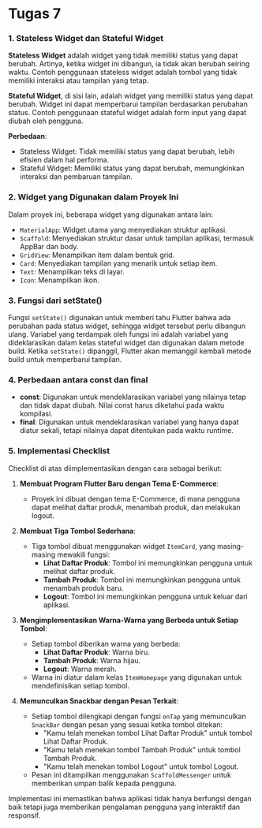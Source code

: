 # Tugas 7

### 1. Stateless Widget dan Stateful Widget
**Stateless Widget** adalah widget yang tidak memiliki status yang dapat berubah. Artinya, ketika widget ini dibangun, ia tidak akan berubah seiring waktu. Contoh penggunaan stateless widget adalah tombol yang tidak memiliki interaksi atau tampilan yang tetap.

**Stateful Widget**, di sisi lain, adalah widget yang memiliki status yang dapat berubah. Widget ini dapat memperbarui tampilan berdasarkan perubahan status. Contoh penggunaan stateful widget adalah form input yang dapat diubah oleh pengguna.

**Perbedaan**:
- Stateless Widget: Tidak memiliki status yang dapat berubah, lebih efisien dalam hal performa.
- Stateful Widget: Memiliki status yang dapat berubah, memungkinkan interaksi dan pembaruan tampilan.

### 2. Widget yang Digunakan dalam Proyek Ini
Dalam proyek ini, beberapa widget yang digunakan antara lain:
- `MaterialApp`: Widget utama yang menyediakan struktur aplikasi.
- `Scaffold`: Menyediakan struktur dasar untuk tampilan aplikasi, termasuk AppBar dan body.
- `GridView`: Menampilkan item dalam bentuk grid.
- `Card`: Menyediakan tampilan yang menarik untuk setiap item.
- `Text`: Menampilkan teks di layar.
- `Icon`: Menampilkan ikon.

### 3. Fungsi dari setState()
Fungsi `setState()` digunakan untuk memberi tahu Flutter bahwa ada perubahan pada status widget, sehingga widget tersebut perlu dibangun ulang. Variabel yang terdampak oleh fungsi ini adalah variabel yang dideklarasikan dalam kelas stateful widget dan digunakan dalam metode build. Ketika `setState()` dipanggil, Flutter akan memanggil kembali metode build untuk memperbarui tampilan.

### 4. Perbedaan antara const dan final
- **const**: Digunakan untuk mendeklarasikan variabel yang nilainya tetap dan tidak dapat diubah. Nilai const harus diketahui pada waktu kompilasi.
- **final**: Digunakan untuk mendeklarasikan variabel yang hanya dapat diatur sekali, tetapi nilainya dapat ditentukan pada waktu runtime.

### 5. Implementasi Checklist
Checklist di atas diimplementasikan dengan cara sebagai berikut:

1. **Membuat Program Flutter Baru dengan Tema E-Commerce**:
   - Proyek ini dibuat dengan tema E-Commerce, di mana pengguna dapat melihat daftar produk, menambah produk, dan melakukan logout.

2. **Membuat Tiga Tombol Sederhana**:
   - Tiga tombol dibuat menggunakan widget `ItemCard`, yang masing-masing mewakili fungsi:
     - **Lihat Daftar Produk**: Tombol ini memungkinkan pengguna untuk melihat daftar produk.
     - **Tambah Produk**: Tombol ini memungkinkan pengguna untuk menambah produk baru.
     - **Logout**: Tombol ini memungkinkan pengguna untuk keluar dari aplikasi.

3. **Mengimplementasikan Warna-Warna yang Berbeda untuk Setiap Tombol**:
   - Setiap tombol diberikan warna yang berbeda:
     - **Lihat Daftar Produk**: Warna biru.
     - **Tambah Produk**: Warna hijau.
     - **Logout**: Warna merah.
   - Warna ini diatur dalam kelas `ItemHomepage` yang digunakan untuk mendefinisikan setiap tombol.

4. **Memunculkan Snackbar dengan Pesan Terkait**:
   - Setiap tombol dilengkapi dengan fungsi `onTap` yang memunculkan `SnackBar` dengan pesan yang sesuai ketika tombol ditekan:
     - "Kamu telah menekan tombol Lihat Daftar Produk" untuk tombol Lihat Daftar Produk.
     - "Kamu telah menekan tombol Tambah Produk" untuk tombol Tambah Produk.
     - "Kamu telah menekan tombol Logout" untuk tombol Logout.
   - Pesan ini ditampilkan menggunakan `ScaffoldMessenger` untuk memberikan umpan balik kepada pengguna.

Implementasi ini memastikan bahwa aplikasi tidak hanya berfungsi dengan baik tetapi juga memberikan pengalaman pengguna yang interaktif dan responsif.

